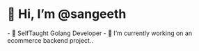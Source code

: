   <h1>👋 Hi, I’m @sangeeth</h1>
- 👀 SelfTaught Golang Developer
- 🌱 I’m currently working on an ecommerce backend project..


<!---
sangeeth518/sangeeth518 is a ✨ special ✨ repository because its `README.md` (this file) appears on your GitHub profile.
You can click the Preview link to take a look at your changes.
--->
